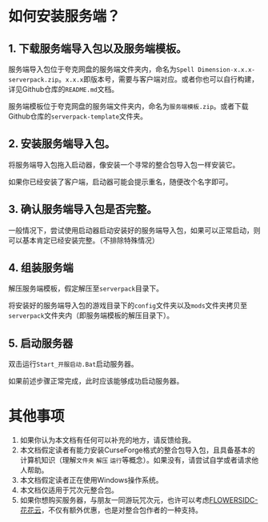 # 如何安装服务端？

## 1. 下载服务端导入包以及服务端模板。

服务端导入包位于夸克网盘的服务端文件夹内，命名为`Spell Dimension-x.x.x-serverpack.zip`。`x.x.x`即版本号，需要与客户端对应。或者你也可以自行构建，详见Github仓库的`README.md`文档。

服务端模板位于夸克网盘的服务端文件夹内，命名为`服务端模板.zip`。或者下载Github仓库的`serverpack-template`文件夹。

## 2. 安装服务端导入包。

将服务端导入包拖入启动器，像安装一个寻常的整合包导入包一样安装它。

如果你已经安装了客户端，启动器可能会提示重名，随便改个名字即可。

## 3. 确认服务端导入包是否完整。

一般情况下，尝试使用启动器启动安装好的服务端导入包，如果可以正常启动，则可以基本肯定已经安装完整。（不排除特殊情况）

## 4. 组装服务端

解压服务端模板，假定解压至`serverpack`目录下。

将安装好的服务端导入包的游戏目录下的`config`文件夹以及`mods`文件夹拷贝至`serverpack`文件夹内（即服务端模板的解压目录下）。

## 5. 启动服务器

双击运行`Start_开服启动.Bat`启动服务器。

如果前述步骤正常完成，此时应该能够成功启动服务器。

# 其他事项

1. 如果你认为本文档有任何可以补充的地方，请反馈给我。
2. 本文档假定读者有能力安装CurseForge格式的整合包导入包，且具备基本的计算机知识（理解`文件夹` `解压` `运行`等概念）。如果没有，请尝试自学或者请求他人帮助。
3. 本文档假定读者正在使用Windows操作系统。
3. 本文档仅适用于咒次元整合包。
4. 如果你想购买服务器，与朋友一同游玩咒次元，也许可以考虑[FLOWERSIDC-花花云](http://mc.flowersidc.cn/)，不仅有额外优惠，也是对整合包作者的一种支持。